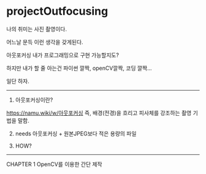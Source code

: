 # projectOutfocusing

나의 취미는 사진 촬영이다.

어느날 문득 이런 생각을 갖게된다.

아웃포커싱 내가 프로그래밍으로 구현 가능할지도?

하지만 내가 할 줄 아는건 파이썬 깔짝, openCV깔짝, 코딩 깔짝...

일단 하자.

--------------------------------------------------------

1. 아웃포커싱이란?

https://namu.wiki/w/아웃포커싱
즉, 배경(전경)을 흐리고 피사체를 강조하는 촬영 기법을 말함.

2. needs
아웃포커싱 + 원본JPEG보다 적은 용량의 파일

3. HOW?

--------------------------------------------------------

CHAPTER 1
OpenCV를 이용한 간단 제작